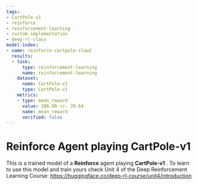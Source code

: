 ```yaml
---
tags:
- CartPole-v1
- reinforce
- reinforcement-learning
- custom-implementation
- deep-rl-class
model-index:
- name: reinforce-cartpole-slow2
  results:
  - task:
      type: reinforcement-learning
      name: reinforcement-learning
    dataset:
      name: CartPole-v1
      type: CartPole-v1
    metrics:
    - type: mean_reward
      value: 108.80 +/- 39.64
      name: mean_reward
      verified: false
---
```


# Reinforce Agent playing **CartPole-v1**
This is a trained model of a **Reinforce** agent playing **CartPole-v1** .
To learn to use this model and train yours check Unit 4 of the Deep Reinforcement Learning Course: https://huggingface.co/deep-rl-course/unit4/introduction
